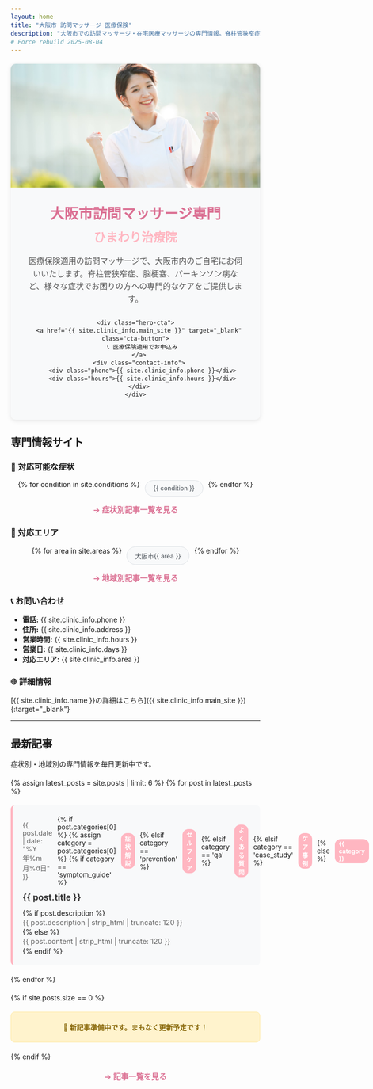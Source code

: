 ```yaml
---
layout: home
title: "大阪市 訪問マッサージ 医療保険"
description: "大阪市での訪問マッサージ・在宅医療マッサージの専門情報。脊柱管狭窄症、脳梗塞、パーキンソン病など各種傷病の症状緩和事例、予防法、よくある質問を専門家が解説。医療保険適用で安心の在宅ケア。"
# Force rebuild 2025-08-04
---
```


<!-- ヒーローセクション -->
<div class="hero-section">
  <div class="hero-image">
    <img src="/assets/images/hero-massage.jpg" alt="ひまわり治療院の訪問マッサージ">
  </div>
  
  <div class="hero-content">
    <h1>大阪市訪問マッサージ専門</h1>
    <h2>ひまわり治療院</h2>
    <p>医療保険適用の訪問マッサージで、大阪市内のご自宅にお伺いいたします。脊柱管狭窄症、脳梗塞、パーキンソン病など、様々な症状でお困りの方への専門的なケアをご提供します。</p>
    
    <div class="hero-cta">
      <a href="{{ site.clinic_info.main_site }}" target="_blank" class="cta-button">
        📞 医療保険適用でお申込み
      </a>
      <div class="contact-info">
        <div class="phone">{{ site.clinic_info.phone }}</div>
        <div class="hours">{{ site.clinic_info.hours }}</div>
      </div>
    </div>
  </div>
</div>

## 専門情報サイト

### 🏥 対応可能な症状

<div class="conditions-grid">
{% for condition in site.conditions %}
  <a href="/symptoms/{{ condition | url_encode }}/" class="condition-link">{{ condition }}</a>
{% endfor %}
</div>

<p style="text-align: center; margin-top: 15px;">
  <a href="/symptoms/" class="view-all-link">→ 症状別記事一覧を見る</a>
</p>

### 📍 対応エリア

<div class="areas-grid">
{% for area in site.areas %}
  <a href="/areas/{{ area | url_encode }}/" class="area-link">大阪市{{ area }}</a>
{% endfor %}
</div>

<p style="text-align: center; margin-top: 15px;">
  <a href="/areas/" class="view-all-link">→ 地域別記事一覧を見る</a>
</p>

### 📞 お問い合わせ

- **電話:** {{ site.clinic_info.phone }}
- **住所:** {{ site.clinic_info.address }}
- **営業時間:** {{ site.clinic_info.hours }}
- **営業日:** {{ site.clinic_info.days }}
- **対応エリア:** {{ site.clinic_info.area }}

### 🌐 詳細情報

[{{ site.clinic_info.name }}の詳細はこちら]({{ site.clinic_info.main_site }}){:target="_blank"}

---

<style>
/* シンプルなヒーローセクション */
.hero-section {
  margin: 20px 0;
  background: #f8f9fa;
  border-radius: 10px;
  overflow: hidden;
  box-shadow: 0 2px 10px rgba(0,0,0,0.1);
}

.hero-image {
  width: 100%;
  height: 250px;
  overflow: hidden;
}

.hero-image img {
  width: 100%;
  height: 100%;
  object-fit: cover;
}

.hero-content {
  padding: 30px;
  text-align: center;
}

.hero-content h1 {
  color: #DB7093;
  font-size: 1.8rem;
  margin: 0 0 10px 0;
  font-weight: bold;
}

.hero-content h2 {
  color: #FFB6C1;
  font-size: 1.5rem;
  margin: 0 0 20px 0;
  font-weight: 600;
}

.hero-content p {
  color: #555;
  font-size: 1rem;
  line-height: 1.6;
  margin-bottom: 25px;
}

.cta-button {
  display: inline-block;
  background: linear-gradient(45deg, #FFB6C1, #F8BBD9);
  color: white;
  padding: 15px 25px;
  border-radius: 25px;
  text-decoration: none;
  font-weight: bold;
  margin-bottom: 20px;
  transition: all 0.3s ease;
  text-shadow: 1px 1px 2px rgba(0,0,0,0.3);
}

.cta-button:hover {
  transform: translateY(-2px);
  box-shadow: 0 5px 15px rgba(255, 182, 193, 0.4);
  text-decoration: none;
  background: linear-gradient(45deg, #F8BBD9, #DDA0DD);
}

.contact-info {
  margin-top: 15px;
}

.phone {
  font-size: 1.2rem;
  font-weight: bold;
  color: #DB7093;
  margin-bottom: 5px;
}

.hours {
  font-size: 0.9rem;
  color: #666;
}

/* モバイル対応 */
@media (max-width: 768px) {
  .hero-section {
    margin: 10px 0;
    border-radius: 8px;
  }
  
  .hero-image {
    height: 200px;
  }
  
  .hero-content {
    padding: 20px;
  }
  
  .hero-content h1 {
    font-size: 1.5rem;
  }
  
  .hero-content h2 {
    font-size: 1.3rem;
  }
  
  .hero-content p {
    font-size: 0.95rem;
  }
  
  .cta-button {
    padding: 12px 20px;
    font-size: 0.95rem;
  }
}

@media (max-width: 480px) {
  .hero-content {
    padding: 15px;
  }
  
  .hero-content h1 {
    font-size: 1.3rem;
  }
  
  .hero-content h2 {
    font-size: 1.2rem;
  }
  
  .cta-button {
    width: 100%;
    padding: 12px;
  }
}

/* 既存のスタイル */
.conditions-grid, .areas-grid {
  display: flex;
  flex-wrap: wrap;
  gap: 10px;
  margin: 15px 0;
  justify-content: center;
}

.condition-link, .area-link {
  display: inline-block;
  padding: 8px 16px;
  background: #f8f9fa;
  border: 1px solid #dee2e6;
  border-radius: 25px;
  text-decoration: none;
  color: #495057;
  font-size: 0.9em;
  transition: all 0.3s ease;
}

.condition-link:hover, .area-link:hover {
  background: #FFB6C1;
  color: white;
  border-color: #FFB6C1;
  transform: translateY(-2px);
  text-shadow: 1px 1px 2px rgba(0,0,0,0.3);
}

.view-all-link {
  color: #DB7093;
  text-decoration: none;
  font-weight: bold;
  font-size: 1.1em;
}

.view-all-link:hover {
  text-decoration: underline;
}

@media (max-width: 480px) {
  .conditions-grid, .areas-grid {
    gap: 8px;
  }
  
  .condition-link, .area-link {
    padding: 6px 12px;
    font-size: 0.85em;
  }
}
</style>

## 最新記事

症状別・地域別の専門情報を毎日更新中です。

<div class="latest-articles">
{% assign latest_posts = site.posts | limit: 6 %}
{% for post in latest_posts %}
  <article class="latest-article">
    <div class="article-meta">
      <time datetime="{{ post.date | date_to_xmlschema }}">{{ post.date | date: "%Y年%m月%d日" }}</time>
      {% if post.categories[0] %}
        {% assign category = post.categories[0] %}
        {% if category == 'symptom_guide' %}
          <span class="category">症状解説</span>
        {% elsif category == 'prevention' %}
          <span class="category">セルフケア</span>
        {% elsif category == 'qa' %}
          <span class="category">よくある質問</span>
        {% elsif category == 'case_study' %}
          <span class="category">ケア事例</span>
        {% else %}
          <span class="category">{{ category }}</span>
        {% endif %}
      {% endif %}
    </div>
    <h3><a href="{{ post.url | relative_url }}">{{ post.title }}</a></h3>
    {% if post.description %}
      <p class="excerpt">{{ post.description | strip_html | truncate: 120 }}</p>
    {% else %}
      <p class="excerpt">{{ post.content | strip_html | truncate: 120 }}</p>
    {% endif %}
  </article>
{% endfor %}
</div>

{% if site.posts.size == 0 %}
<div class="no-articles">
  <p>🌻 新記事準備中です。まもなく更新予定です！</p>
</div>
{% endif %}

<p style="text-align: center; margin-top: 20px;">
  <a href="/archive/" class="view-all-link">→ 記事一覧を見る</a>
</p>

<style>
.latest-articles {
  display: grid;
  grid-template-columns: repeat(auto-fit, minmax(300px, 1fr));
  gap: 20px;
  margin: 20px 0;
}

.latest-article {
  background: #f8f9fa;
  border-radius: 8px;
  padding: 20px;
  border-left: 4px solid #FFB6C1;
  transition: all 0.3s ease;
}

.latest-article:hover {
  background: #ffffff;
  box-shadow: 0 4px 12px rgba(0,0,0,0.1);
  transform: translateY(-2px);
}

.article-meta {
  display: flex;
  align-items: center;
  gap: 10px;
  margin-bottom: 10px;
  font-size: 0.85rem;
}

.article-meta time {
  color: #666;
}

.category {
  background: #FFB6C1;
  color: white;
  padding: 2px 8px;
  border-radius: 12px;
  font-size: 0.75rem;
  font-weight: bold;
}

.latest-article h3 {
  margin: 0 0 10px 0;
  font-size: 1.1rem;
  line-height: 1.4;
}

.latest-article h3 a {
  color: #333;
  text-decoration: none;
  transition: color 0.3s ease;
}

.latest-article h3 a:hover {
  color: #DB7093;
}

.excerpt {
  color: #666;
  font-size: 0.9rem;
  line-height: 1.5;
  margin: 0;
}

.no-articles {
  background: #fff3cd;
  border: 1px solid #ffeaa7;
  border-radius: 8px;
  padding: 20px;
  text-align: center;
  margin: 20px 0;
}

.no-articles p {
  margin: 0;
  color: #856404;
  font-weight: bold;
}

@media (max-width: 768px) {
  .latest-articles {
    grid-template-columns: 1fr;
    gap: 15px;
  }
  
  .latest-article {
    padding: 15px;
  }
  
  .latest-article h3 {
    font-size: 1rem;
  }
}
</style>